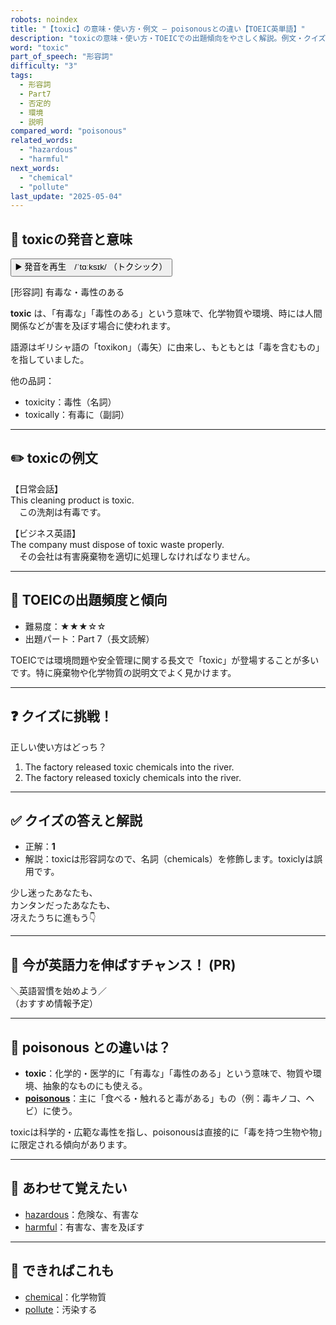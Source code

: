 ```yaml
---
robots: noindex
title: "【toxic】の意味・使い方・例文 ― poisonousとの違い【TOEIC英単語】"
description: "toxicの意味・使い方・TOEICでの出題傾向をやさしく解説。例文・クイズ付きでpoisonousとの違いもわかりやすく学べます。"
word: "toxic"
part_of_speech: "形容詞"
difficulty: "3"
tags:
  - 形容詞
  - Part7
  - 否定的
  - 環境
  - 説明
compared_word: "poisonous"
related_words:
  - "hazardous"
  - "harmful"
next_words:
  - "chemical"
  - "pollute"
last_update: "2025-05-04"
---
```


## 🔰 toxicの発音と意味

<button class="play-audio" onclick="playTTS('toxic')">
  <span class="play-audio-main">
    ▶️ 発音を再生　/ˈtɑːksɪk/
  </span>
  <span class="play-audio-sub">
    （トクシック）
  </span>
</button>

[形容詞] 有毒な・毒性のある

**toxic** は、「有毒な」「毒性のある」という意味で、化学物質や環境、時には人間関係などが害を及ぼす場合に使われます。

語源はギリシャ語の「toxikon」（毒矢）に由来し、もともとは「毒を含むもの」を指していました。

他の品詞：  
- toxicity：毒性（名詞）
- toxically：有毒に（副詞）

---

## ✏️ toxicの例文

【日常会話】  
This cleaning product is toxic.  
　この洗剤は有毒です。

【ビジネス英語】  
The company must dispose of toxic waste properly.  
　その会社は有害廃棄物を適切に処理しなければなりません。

---

## 🎯 TOEICの出題頻度と傾向

- 難易度：★★★☆☆
- 出題パート：Part 7（長文読解）

TOEICでは環境問題や安全管理に関する長文で「toxic」が登場することが多いです。特に廃棄物や化学物質の説明文でよく見かけます。

---

## ❓ クイズに挑戦！

正しい使い方はどっち？

1. The factory released toxic chemicals into the river.  
2. The factory released toxicly chemicals into the river.

---

## ✅ クイズの答えと解説

- 正解：**1**
- 解説：toxicは形容詞なので、名詞（chemicals）を修飾します。toxiclyは誤用です。

少し迷ったあなたも、  
カンタンだったあなたも、  
冴えたうちに進もう👇️

---

## 🚀 今が英語力を伸ばすチャンス！ (PR)

<div class="info-center">
＼英語習慣を始めよう／<br>  
（おすすめ情報予定）
</div>

---

## 🤔  poisonous との違いは？

- **toxic**：化学的・医学的に「有毒な」「毒性のある」という意味で、物質や環境、抽象的なものにも使える。
- **[poisonous](/poisonous)**：主に「食べる・触れると毒がある」もの（例：毒キノコ、ヘビ）に使う。

toxicは科学的・広範な毒性を指し、poisonousは直接的に「毒を持つ生物や物」に限定される傾向があります。

---

## 🧩 あわせて覚えたい

- [hazardous](/hazardous)：危険な、有害な
- [harmful](/harmful)：有害な、害を及ぼす

---

## 📖 できればこれも

- [chemical](/chemical)：化学物質
- [pollute](/pollute)：汚染する

<!-- cvid: aid48_bid13 -->

